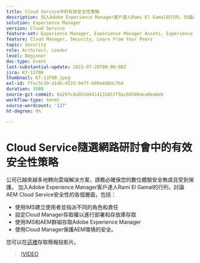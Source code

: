 ```yaml
---
title: Cloud Service中的有效安全性策略
description: 加入Adobe Experience Manager客戶達人Rami El Gamal的行列，討論AEM Cloud Service安全性的各個層面。
solution: Experience Manager
version: Cloud Service
feature-set: Experience Manager, Experience Manager Assets, Experience Manager Sites
feature: Cloud Manager, Security, Learn From Your Peers
topic: Security
role: Architect, Leader
level: Beginner
doc-type: Event
last-substantial-update: 2023-07-20T00:00:00Z
jira: KT-13708
thumbnail: KT-13708.jpeg
exl-id: ffac5c39-a1db-4533-947f-609e4d8dc7b4
duration: 3580
source-git-commit: 9a297cda953d4414131657f9ac84580aea0eabeb
workflow-type: tm+mt
source-wordcount: '117'
ht-degree: 0%

---
```


# Cloud Service隨選網路研討會中的有效安全性策略

公司已越來越多地轉向雲端解決方案，請務必確保您的數位體驗安全無虞且受到保護。 加入Adobe Experience Manager客戶達人Rami El Gamal的行列，討論AEM Cloud Service安全性的各個層面，包括：

* 使用IMS建立使用者並指派不同的角色和責任
* 設定Cloud Manager存取權以進行部署和存放庫存取
* 使用IMS和AEM群組存取Adobe Experience Manager
* 使用Cloud Manager保護AEM環境的安全。

您可以在[這裡](../../assets/experience-manager/july2023/effective-security-strategies-in-cloud-service/AEM-CloudManager-Security_Webinar_July_18.pdf)存取簡報投影片。

>[!VIDEO](https://video.tv.adobe.com/v/3421772/?learn=on)

